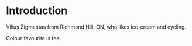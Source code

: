 # Introduction #

Vilius Zigmantas from Richmond Hill, ON, who likes ice-cream and cycling.

Colour favourite is teal.
